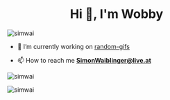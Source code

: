 <h1 align="center">Hi 👋, I'm Wobby</h1>

<p align="left"> <img src="https://komarev.com/ghpvc/?username=simwai&label=Profile%20views&color=a36fe2&style=plastic" alt="simwai" /> </p>

- 🔭 I’m currently working on [random-gifs](https://github.com/simwai/random-gifs)

- 📫 How to reach me **SimonWaiblinger@live.at**

<img align="left" src="https://github-readme-stats.vercel.app/api/top-langs?username=simwai&show_icons=true&theme=dracula&locale=en&layout=compact" alt="simwai" /><br/>

<img align="center" src="https://github-readme-stats.vercel.app/api?username=simwai&show_icons=true&theme=dracula&locale=en" alt="simwai" />
